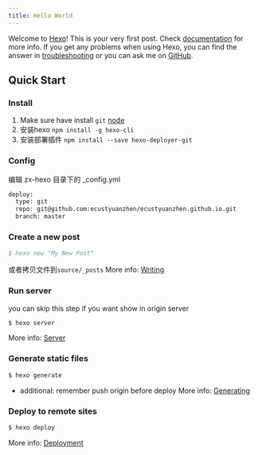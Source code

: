 ```yaml
---
title: Hello World
---
```

Welcome to [Hexo][1]! This is your very first post. Check [documentation][2] for more info. If you get any problems when using Hexo, you can find the answer in [troubleshooting][3] or you can ask me on [GitHub][4].

## Quick Start
### Install 
1. Make sure have install `git` [node][5]
2. 安装hexo  `npm install -g hexo-cli`
3. 安装部署插件 `npm install --save hexo-deployer-git`
### Config
编辑 zx-hexo 目录下的 _config.yml 
```xml
deploy:
  type: git
  repo: git@github.com:ecustyuanzhen/ecustyuanzhen.github.io.git
  branch: master
```
### Create a new post

```bibtex
$ hexo new "My New Post"
```
或者拷贝文件到`source/_posts`
More info: [Writing][6]

### Run server
you can skip this step if you want show in origin server
``` bash
$ hexo server
```

More info: [Server][7]

### Generate static files

``` bash
$ hexo generate
```

* additional: remember push origin before deploy 
More info: [Generating][8]

### Deploy to remote sites

``` bash
$ hexo deploy
```

More info: [Deployment][9]

[1]:	https://hexo.io/
[2]:	https://hexo.io/docs/
[3]:	https://hexo.io/docs/troubleshooting.html
[4]:	https://github.com/hexojs/hexo/issues
[5]:	https://nodejs.org/en/download/
[6]:	https://hexo.io/docs/writing.html
[7]:	https://hexo.io/docs/server.html
[8]:	https://hexo.io/docs/generating.html
[9]:	https://hexo.io/docs/one-command-deployment.html